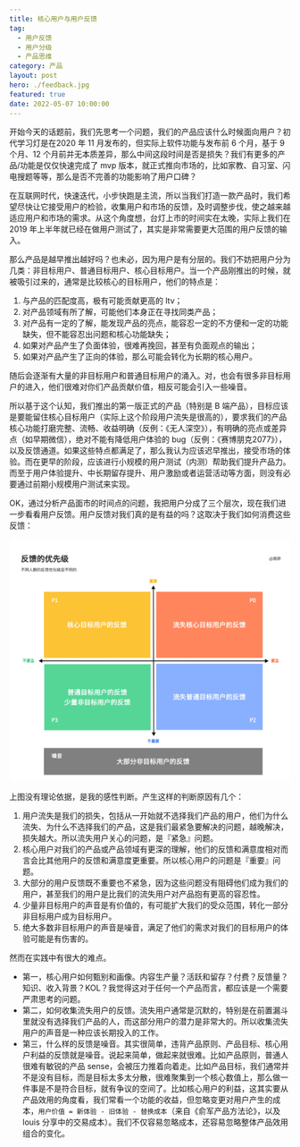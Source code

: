 ```yaml
---
title: 核心用户与用户反馈
tag:
  - 用户反馈
  - 用户分级
  - 产品思维
category: 产品
layout: post
hero: ./feedback.jpg
featured: true
date: 2022-05-07 10:00:00
---
```


开始今天的话题前，我们先思考一个问题，我们的产品应该什么时候面向用户？初代学习灯是在2020 年 11 月发布的，但实际上软件功能与发布前 6 个月，基于 9 个月、12 个月前并无本质差异，那么中间这段时间是否是损失？我们有更多的产品/功能是仅仅快速完成了 mvp 版本，就正式推向市场的，比如家教、自习室、闪电搜题等等，那么是否不完善的功能影响了用户口碑？

在互联网时代，快速迭代，小步快跑是主流，所以当我们打造一款产品时，我们希望尽快让它接受用户的检验，收集用户和市场的反馈，及时调整步伐，使之越来越适应用户和市场的需求。从这个角度想，台灯上市的时间实在太晚，实际上我们在 2019 年上半年就已经在做用户测试了，其实是非常需要更大范围的用户反馈的输入。

那么产品是越早推出越好吗？也未必，因为用户是有分层的。我们不妨把用户分为几类：非目标用户、普通目标用户、核心目标用户。当一个产品刚推出的时候，就被吸引过来的，通常是比较核心的目标用户，他们的特点是：

1. 与产品的匹配度高，极有可能贡献更高的 ltv；
2. 对产品领域有所了解，可能他们本身正在寻找同类产品；
3. 对产品有一定的了解，能发现产品的亮点，能容忍一定的不方便和一定的功能缺失，但不能容忍出问题和核心功能缺失；
4. 如果对产品产生了负面体验，很难再挽回，甚至有负面观点的输出；
5. 如果对产品产生了正向的体验，那么可能会转化为长期的核心用户。

随后会逐渐有大量的非目标用户和普通目标用户的涌入。对，也会有很多非目标用户的进入，他们很难对你们产品贡献价值，相反可能会引入一些噪音。

所以基于这个认知，我们推出的第一版正式的产品（特别是 B 端产品），目标应该是要能留住核心目标用户（实际上这个阶段用户流失是很高的），要求我们的产品核心功能打磨完整、流畅、收益明确（反例：《无人深空》），有明确的亮点或差异点（如早期微信），绝对不能有降低用户体验的 bug（反例：《赛博朋克2077》），以及反馈通道。如果这些特点都满足了，那么我认为应该迟早推出，接受市场的体验。而在更早的阶段，应该进行小规模的用户测试（内测）帮助我们提升产品力。而至于用户体验提升、中长期留存提升、用户激励或者运营活动等方面，则没有必要通过前期小规模用户测试来实现。

OK，通过分析产品面市的时间点的问题，我把用户分成了三个层次，现在我们进一步看看用户反馈。用户反馈对我们真的是有益的吗？这取决于我们如何消费这些反馈：

![](./images/feedback.jpg)

上图没有理论依据，是我的感性判断。产生这样的判断原因有几个：

1. 用户流失是我们的损失，包括从一开始就不选择我们产品的用户，他们为什么流失、为什么不选择我们的产品，这是我们最紧急要解决的问题，越晚解决，损失越大。所以流失用户关心的问题，是『紧急』问题。
2. 核心用户对我们的产品或产品领域有更深的理解，他们的反馈和满意度相对而言会比其他用户的反馈和满意度更重要。所以核心用户的问题是『重要』问题。
3. 大部分的用户反馈既不重要也不紧急，因为这些问题没有阻碍他们成为我们的用户，甚至我们的用户是比我们的流失用户对产品抱有更高的容忍性。
4. 少量非目标用户的声音是有价值的，有可能扩大我们的受众范围，转化一部分非目标用户成为目标用户。
5. 绝大多数非目标用户的声音是噪音，满足了他们的需求对我们的目标用户的体验可能是有伤害的。

然而在实践中有很大的难点。

- 第一，核心用户如何甄别和画像。内容生产量？活跃和留存？付费？反馈量？知识、收入背景？KOL？我觉得这对于任何一个产品而言，都应该是一个需要严肃思考的问题。
- 第二，如何收集流失用户的反馈。流失用户通常是沉默的，特别是在前置漏斗里就没有选择我们产品的人，而这部分用户的潜力是非常大的。所以收集流失用户的声音是一种应该长期投入的工作。
- 第三，什么样的反馈是噪音。其实很简单，违背产品原则、产品目标、核心用户利益的反馈就是噪音。说起来简单，做起来就很难。比如产品原则，普通人很难有敏锐的产品 sense，会被压力推着向着走。比如产品目标，我们通常并不是没有目标，而是目标太多太分散，很难聚集到一个核心数值上，那么做一件事是不是符合目标，就有争议的空间了。比如核心用户的利益，这其实要从产品效用的角度看，我们常看一个功能的收益，但忽略变更对用户产生的成本，`用户价值 = 新体验 - 旧体验 - 替换成本`（来自《俞军产品方法论》，以及 louis 分享中的交易成本）。我们不仅容易忽略成本，还容易忽略整体产品效用组合的变化。
